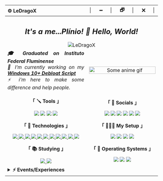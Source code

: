 <div>
  <table>
    <thead>
      <tr>
        <th align="left">⚙️ LeDragoX</th>
        <th align="right">│⠀⠀🗕⠀⠀│⠀⠀🗗⠀⠀│⠀⠀🗙⠀⠀│</th>
      </tr>
    </thead>
    <tbody>
      <tr>
        <td colspan="2" align="center">
          <h2 align="center"><i>It's a me...Plínio! 👋 Hello, World!</i></h2>
          <img src="https://komarev.com/ghpvc/?username=LeDragoX&label=Profile_Views&color=blueviolet&style=flat" alt="LeDragoX" />
        </td>
      </tr>
      <tr>
        <td colspan="1" align="justify">
          <b><i>🎓 Graduated on Instituto Federal Fluminense</i></b><br>
          <i>🔭 I’m currently working on my <a href="https://github.com/LeDragoX/Win-Debloat-Tools"><b>Windows 10+ Debloat Script</b></a></i><br>
          <i>⚡ i'm here to make some difference and help people.</i>
        </td>
        <td align="center">
          <a href="#blank"><img src="https://media.tenor.com/7KTms42M9RUAAAAC/berserk-guts.gif" align="center" title="Some anime gif" width="100%" height="auto" alt="Some anime gif"></a>
        </td>
      </tr>
      <tr>
        <td colspan="1" align="center">
          <p><b>「 🪛 Tools 」</b></p>
            <a href="https://code.visualstudio.com/"><img src="https://img.shields.io/badge/IDE-VS_Code-0078D4?style=flat&logo=visual%20studio%20code&logoColor=white"></a>
            <a href="https://www.gimp.org/"><img src="https://img.shields.io/badge/Design-GIMP-657D8B?style=flat&logo=gimp&logoColor=FFFFFF"></a>
            <a href="https://www.figma.com"><img src="https://img.shields.io/badge/Web_Design-Figma-%23F24E1E.svg?style=flat&logo=figma&logoColor=white"></a>
            <a href="https://www.blackmagicdesign.com/br/products/davinciresolve"><img src="https://img.shields.io/badge/Video_Editing-DaVinci_Resolve-E64B3D?style=flat&logo=davinci-resolve&logoColor=white"></a>
          <br><p><b>「 🚀 Technologies 」</b></p>
            <a href="#blank">
              <img src="https://img.shields.io/badge/PowerShell-5391FE?style=flat&logo=PowerShell&logoColor=white">
              <img src="https://img.shields.io/badge/Shell_Script-121011?style=flat&logo=linux&logoColor=white">
              <img src="https://img.shields.io/badge/HTML-E34F26?style=flat&logo=html5&logoColor=white">
              <img src="https://img.shields.io/badge/CSS-1572B6?style=flat&logo=css3&logoColor=white">
              <img src="https://img.shields.io/badge/JavaScript-F7DF1E?style=flat&logo=javascript&logoColor=black">
              <img src="https://img.shields.io/badge/TypeScript-007ACC?style=flat&logo=typescript&logoColor=white">
              <img src="https://img.shields.io/badge/Python-3776AB?style=flat&logo=python&logoColor=FFD343">
              <img src="https://img.shields.io/badge/Ruby-CC342D?style=flat&logo=ruby&logoColor=white">
              <img src="https://img.shields.io/badge/PostgreSQL-%23316192.svg?style=flat&logo=postgresql&logoColor=white">
              <img src="https://img.shields.io/badge/MySQL-%2300f.svg?style=flat&logo=mysql&logoColor=white">
              <img src="https://img.shields.io/badge/SQLite-%2307405e.svg?style=flat&logo=sqlite&logoColor=white">
            </a>
          <br><p><b>「 📚 Studying 」</b></p>
            <a href="#blank">
              <img src="https://img.shields.io/badge/Rails-%23CC0000.svg?style=flat&logo=ruby-on-rails&logoColor=white">
              <img src="https://img.shields.io/badge/React-%2320232a.svg?style=flat&logo=react&logoColor=%2361DAFB">
            </a>
        </td>
        <td colspan="1" align="center">
          <p><b>「 👀 Socials 」</b></p>
          <a href="https://gitlab.com/LeDragoX"><img src="https://img.shields.io/badge/GitLab-330F63?style=flat&logo=gitlab&logoColor=white"></a>
          <a href="mailto:plinio2xd@gmail.com"><img src="https://img.shields.io/badge/-Gmail-c14438?style=flat&logo=Gmail&logoColor=white"></a>
          <a href="https://www.linkedin.com/in/plinio-larrubia"><img src="https://img.shields.io/badge/LinkedIn-blue?style=flat&logo=Linkedin&logoColor=white"></a>
          <a href="https://myanimelist.net/profile/LeDragoX"><img src="https://img.shields.io/badge/MyAnimeList-2E51A2?style=flat&logo=myanimelist&logoColor=white"></a>
          <a href="https://steamcommunity.com/id/ledragox/"><img src="https://img.shields.io/badge/Steam-000000?style=flat&logo=steam&logoColor=white"></a>
          <a href="https://forum.xda-developers.com/m/ledragox.8006906/"><img src="https://img.shields.io/badge/XDA-Developers-F59812?style=flat&logo=xda-developers&logoColor=white"></a>
          <br><p><b>「 👨🏻‍💻 My Setup 」</b></p>
          <a href="https://amzn.to/3k4f5nh"><img src="https://img.shields.io/badge/ASUS-A320M\K-ED1C24?style=flat&logo=amd&logoColor=white"></a>
          <a href="https://amzn.to/3YVsGvM"><img src="https://img.shields.io/badge/AMD-Ryzen_5_5600-ED1C24?style=flat&logo=amd&logoColor=white"></a>
          <a href="https://amzn.to/3lI31J2"><img src="https://img.shields.io/badge/Corsair-16GB_RAM_@2666Mhz-993399?style=flat&logo=corsair&logoColor=white"></a>
          <a href="https://amzn.to/3YQGKXF"><img src="https://img.shields.io/badge/NVIDIA-GTX1060_6GB-76B900?style=flat&logo=nvidia&logoColor=white"></a>
          <br><p><b>「 💾 Operating Systems 」</b></p>
          <a href="https://www.microsoft.com/software-download/windows10"><img src="https://img.shields.io/badge/OS-Windows_10-0078D6?style=flat&logo=microsoft&logoColor=white"></a>
          <a href="https://www.linuxmint.com/"><img src="https://img.shields.io/badge/OS-Linux_Mint_\_Ubuntu_WSL-FFFFFF?style=flat&logo=linux-mint"></a>
          <a href="#blank"><img src="https://img.shields.io/badge/OS-Android_13_(Pixel_Extended)-3DDC84?style=flat&logo=android&logoColor="></a>
        </td>
      </tr>
      <tr>
        <td colspan="2">
          <details>
            <summary><b>⚡ Events/Experiences</b></summary>
            <table align="center">
              <thead align="center">
                <tr>
                  <th>Icon</th>
                  <th>Name</th>
                  <th>Company</th>
                  <th>Date</th>
                  <th>Learned</th>
                </tr>
              </thead>
              <tbody align="center">
                <tr>
                  <td>
                    <img src="https://github.com/TreinaDev.png" width="25px" style="vertical-align: middle;" />
                  </td>
                  <td><a href="https://treinadev.com.br/" target="_blank">TreinaDev 7</a></td>
                  <td>Campus Code</td>
                  <td>2021</td>
                  <td>
                    Git, Signing Keys,<br/>
                    Ruby v3, Rails v6,<br/>
                    TDD, Following Conventions,<br/>
                    Linting, Pair Programming,<br/>
                    Daily Meeting
                  </td>
                </tr>
              </tbody>
            </table>
          </details>
        </td>
      </tr>
    </tbody>
  </table>
</div>

<!--
**LeDragoX/LeDragoX** is a ✨ _special_ ✨ repository because its `README.md` (this file) appears on your GitHub profile.

Here are some ideas to get you started:

- 🔭 I’m currently working on ...
- 🌱 I’m currently learning ...
- 👯 I’m looking to collaborate on ...
- 🤔 I’m looking for help with ...
- 💬 Ask me about ...
- 📫 How to reach me: ...
- 😄 Pronouns: ...
- ⚡ Fun fact: ...
  -->
